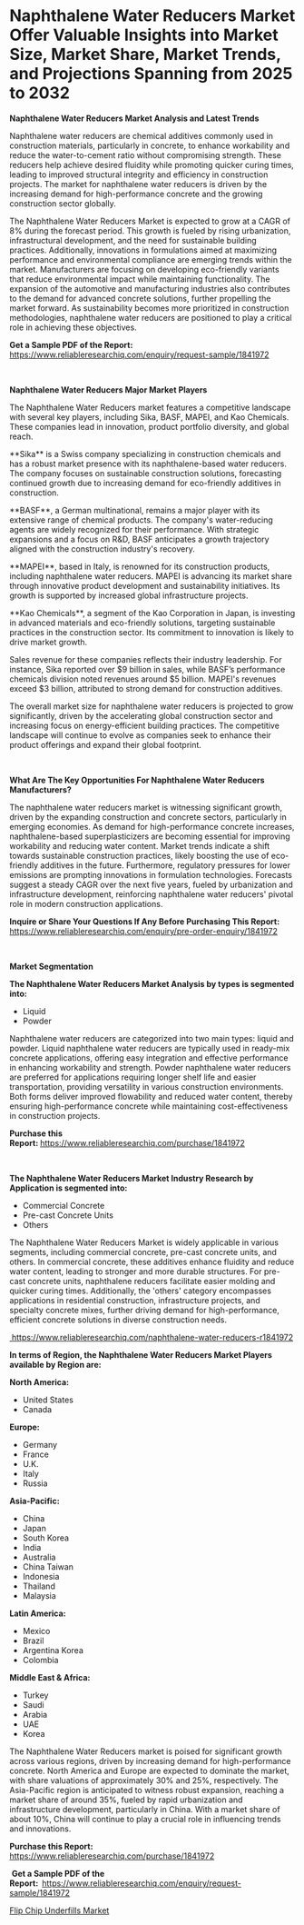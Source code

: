 <p><h1>Naphthalene Water Reducers Market Offer Valuable Insights into Market Size, Market Share, Market Trends, and Projections Spanning from 2025 to 2032</h1></p><p><strong>Naphthalene Water Reducers Market Analysis and Latest Trends</strong></p>
<p><p>Naphthalene water reducers are chemical additives commonly used in construction materials, particularly in concrete, to enhance workability and reduce the water-to-cement ratio without compromising strength. These reducers help achieve desired fluidity while promoting quicker curing times, leading to improved structural integrity and efficiency in construction projects. The market for naphthalene water reducers is driven by the increasing demand for high-performance concrete and the growing construction sector globally.</p><p>The Naphthalene Water Reducers Market is expected to grow at a CAGR of 8% during the forecast period. This growth is fueled by rising urbanization, infrastructural development, and the need for sustainable building practices. Additionally, innovations in formulations aimed at maximizing performance and environmental compliance are emerging trends within the market. Manufacturers are focusing on developing eco-friendly variants that reduce environmental impact while maintaining functionality. The expansion of the automotive and manufacturing industries also contributes to the demand for advanced concrete solutions, further propelling the market forward. As sustainability becomes more prioritized in construction methodologies, naphthalene water reducers are positioned to play a critical role in achieving these objectives.</p></p>
<p><strong>Get a Sample PDF of the Report:&nbsp;</strong> <a href="https://www.reliableresearchiq.com/enquiry/request-sample/1841972?utm_campaign=2843&utm_medium=2&utm_source=Github&utm_content=ia&utm_term=26032025&utm_id=naphthalene-water-reducers">https://www.reliableresearchiq.com/enquiry/request-sample/1841972</a></p>
<p>&nbsp;</p>
<p><strong>Naphthalene Water Reducers Major Market Players</strong></p>
<p><p>The Naphthalene Water Reducers market features a competitive landscape with several key players, including Sika, BASF, MAPEI, and Kao Chemicals. These companies lead in innovation, product portfolio diversity, and global reach.</p><p>**Sika** is a Swiss company specializing in construction chemicals and has a robust market presence with its naphthalene-based water reducers. The company focuses on sustainable construction solutions, forecasting continued growth due to increasing demand for eco-friendly additives in construction.</p><p>  </p><p>**BASF**, a German multinational, remains a major player with its extensive range of chemical products. The company's water-reducing agents are widely recognized for their performance. With strategic expansions and a focus on R&D, BASF anticipates a growth trajectory aligned with the construction industry's recovery.</p><p>**MAPEI**, based in Italy, is renowned for its construction products, including naphthalene water reducers. MAPEI is advancing its market share through innovative product development and sustainability initiatives. Its growth is supported by increased global infrastructure projects.</p><p>**Kao Chemicals**, a segment of the Kao Corporation in Japan, is investing in advanced materials and eco-friendly solutions, targeting sustainable practices in the construction sector. Its commitment to innovation is likely to drive market growth.</p><p>Sales revenue for these companies reflects their industry leadership. For instance, Sika reported over $9 billion in sales, while BASF’s performance chemicals division noted revenues around $5 billion. MAPEI's revenues exceed $3 billion, attributed to strong demand for construction additives.</p><p>The overall market size for naphthalene water reducers is projected to grow significantly, driven by the accelerating global construction sector and increasing focus on energy-efficient building practices. The competitive landscape will continue to evolve as companies seek to enhance their product offerings and expand their global footprint.</p></p>
<p>&nbsp;</p>
<p><strong>What Are The Key Opportunities For Naphthalene Water Reducers Manufacturers?</strong></p>
<p><p>The naphthalene water reducers market is witnessing significant growth, driven by the expanding construction and concrete sectors, particularly in emerging economies. As demand for high-performance concrete increases, naphthalene-based superplasticizers are becoming essential for improving workability and reducing water content. Market trends indicate a shift towards sustainable construction practices, likely boosting the use of eco-friendly additives in the future. Furthermore, regulatory pressures for lower emissions are prompting innovations in formulation technologies. Forecasts suggest a steady CAGR over the next five years, fueled by urbanization and infrastructure development, reinforcing naphthalene water reducers' pivotal role in modern construction applications.</p></p>
<p><strong>Inquire or Share Your Questions If Any Before Purchasing This Report:</strong> <a href="https://www.reliableresearchiq.com/enquiry/pre-order-enquiry/1841972?utm_campaign=2843&utm_medium=2&utm_source=Github&utm_content=ia&utm_term=26032025&utm_id=naphthalene-water-reducers">https://www.reliableresearchiq.com/enquiry/pre-order-enquiry/1841972</a></p>
<p>&nbsp;</p>
<p><strong>Market Segmentation</strong></p>
<p><strong>The Naphthalene Water Reducers Market Analysis by types is segmented into:</strong></p>
<p><ul><li>Liquid</li><li>Powder</li></ul></p>
<p><p>Naphthalene water reducers are categorized into two main types: liquid and powder. Liquid naphthalene water reducers are typically used in ready-mix concrete applications, offering easy integration and effective performance in enhancing workability and strength. Powder naphthalene water reducers are preferred for applications requiring longer shelf life and easier transportation, providing versatility in various construction environments. Both forms deliver improved flowability and reduced water content, thereby ensuring high-performance concrete while maintaining cost-effectiveness in construction projects.</p></p>
<p><strong>Purchase this Report:&nbsp;</strong><a href="https://www.reliableresearchiq.com/purchase/1841972?utm_campaign=2843&utm_medium=2&utm_source=Github&utm_content=ia&utm_term=26032025&utm_id=naphthalene-water-reducers">https://www.reliableresearchiq.com/purchase/1841972</a></p>
<p>&nbsp;</p>
<p><strong>The Naphthalene Water Reducers Market Industry Research by Application is segmented into:</strong></p>
<p><ul><li>Commercial Concrete</li><li>Pre-cast Concrete Units</li><li>Others</li></ul></p>
<p><p>The Naphthalene Water Reducers Market is widely applicable in various segments, including commercial concrete, pre-cast concrete units, and others. In commercial concrete, these additives enhance fluidity and reduce water content, leading to stronger and more durable structures. For pre-cast concrete units, naphthalene reducers facilitate easier molding and quicker curing times. Additionally, the 'others' category encompasses applications in residential construction, infrastructure projects, and specialty concrete mixes, further driving demand for high-performance, efficient concrete solutions in diverse construction needs.</p></p>
<p><a href="https://www.reliableresearchiq.com/naphthalene-water-reducers-r1841972?utm_campaign=2843&utm_medium=2&utm_source=Github&utm_content=ia&utm_term=26032025&utm_id=naphthalene-water-reducers">&nbsp;https://www.reliableresearchiq.com/naphthalene-water-reducers-r1841972</a></p>
<p><strong>In terms of Region, the Naphthalene Water Reducers Market Players available by Region are:</strong></p>
<p>
    <p> <strong> North America: </strong>
        <ul>
            <li>United States</li>
            <li>Canada</li>
        </ul>
        </p> 
    <p> <strong> Europe: </strong>
        <ul>
            <li>Germany</li>
            <li>France</li>
            <li>U.K.</li>
            <li>Italy</li>
            <li>Russia</li>
        </ul>
        </p> 
    <p> <strong> Asia-Pacific: </strong>
        <ul>
            <li>China</li>
            <li>Japan</li>
            <li>South Korea</li>
            <li>India</li>
            <li>Australia</li>
            <li>China Taiwan</li>
            <li>Indonesia</li>
            <li>Thailand</li>
            <li>Malaysia</li>
        </ul>
        </p> 
    <p> <strong> Latin America: </strong>
        <ul>
            <li>Mexico</li>
            <li>Brazil</li>
            <li>Argentina Korea</li>
            <li>Colombia</li>
        </ul>
        </p> 
    <p> <strong> Middle East & Africa: </strong>
        <ul>
            <li>Turkey</li>
            <li>Saudi</li>
            <li>Arabia</li>
            <li>UAE</li>
            <li>Korea</li>
        </ul>
    </p>
    </p>
<p><p>The Naphthalene Water Reducers market is poised for significant growth across various regions, driven by increasing demand for high-performance concrete. North America and Europe are expected to dominate the market, with share valuations of approximately 30% and 25%, respectively. The Asia-Pacific region is anticipated to witness robust expansion, reaching a market share of around 35%, fueled by rapid urbanization and infrastructure development, particularly in China. With a market share of about 10%, China will continue to play a crucial role in influencing trends and innovations.</p></p>
<p><strong>Purchase this Report: </strong><a href="https://www.reliableresearchiq.com/purchase/1841972?utm_campaign=2843&utm_medium=2&utm_source=Github&utm_content=ia&utm_term=26032025&utm_id=naphthalene-water-reducers">https://www.reliableresearchiq.com/purchase/1841972</a></p>
<p>&nbsp;<strong>Get a Sample PDF of the Report:&nbsp;&nbsp;</strong><a href="https://www.reliableresearchiq.com/enquiry/request-sample/1841972?utm_campaign=2843&utm_medium=2&utm_source=Github&utm_content=ia&utm_term=26032025&utm_id=naphthalene-water-reducers">https://www.reliableresearchiq.com/enquiry/request-sample/1841972</a></p>
<p><strong></strong></p>
<p><p><a href="https://github.com/shirleenfraker87/Market-Research-Report-List-1/blob/main/flip-chip-underfills-market.md?utm_campaign=2843&utm_medium=2&utm_source=Github&utm_content=ia&utm_term=26032025&utm_id=naphthalene-water-reducers">Flip Chip Underfills Market</a></p></p>
